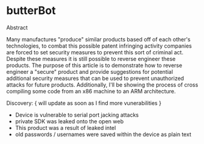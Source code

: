 # butterBot

Abstract

Many manufactures "produce" similar products based off of each other's technologies, to combat this possible patent infringing activity companies are forced to set security measures to prevent this sort of criminal act. Despite these measures it is still possible to reverse engineer these products. The purpose of this article is to demonstrate how to reverse engineer a "secure" product and provide suggestions for potential additional security measures that can be used to prevent unauthorized attacks for future products. Additionally, I'll be showing the process of cross compiling some code from an x86 machine to an ARM architecture.

Discovery: { will update as soon as I find more vunerabilities }

- Device is vulnerable to serial port jacking attacks
- private SDK was leaked onto the open web
- This product was a result of leaked intel
- old passwords / usernames were saved within the device as plain text





